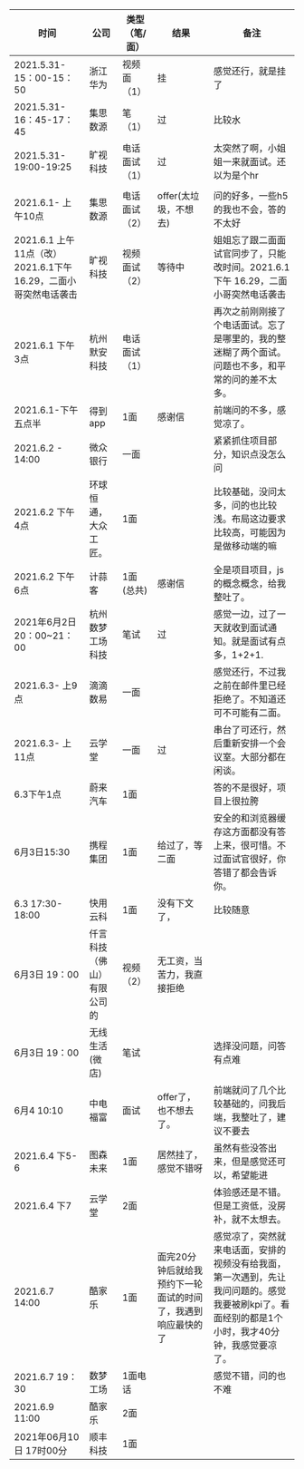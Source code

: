 

| 时间                                                         | 公司                       | 类型（笔/面） | 结果                                                         | 备注                                                         |
| ------------------------------------------------------------ | -------------------------- | ------------- | ------------------------------------------------------------ | ------------------------------------------------------------ |
| 2021.5.31-15：00-15：50                                      | 浙江华为                   | 视频面（1）   | 挂                                                           | 感觉还行，就是挂了                                           |
| 2021.5.31-16：45-17：45                                      | 集思数源                   | 笔（1）       | 过                                                           | 比较水                                                       |
| 2021.5.31- 19:00-19:25                                       | 旷视科技                   | 电话面试（1） | 过                                                           | 太突然了啊，小姐姐一来就面试。还以为是个hr                   |
|                                                              |                            |               |                                                              |                                                              |
| 2021.6.1- 上午10点                                           | 集思数源                   | 电话面试（2） | offer(太垃圾，不想去)                                        | 问的好多，一些h5的我也不会，答的不太好                       |
| 2021.6.1  上午11点（改）2021.6.1下午 16.29，二面小哥突然电话袭击 | 旷视科技                   | 视频面试（2） | 等待中                                                       | 姐姐忘了跟二面面试官同步了，只能改时间。2021.6.1下午 16.29，二面小哥突然电话袭击 |
| 2021.6.1  下午3点                                            | 杭州默安科技               | 电话面试（1） |                                                              | 再次之前刚刚接了个电话面试。忘了是哪里的，我的整迷糊了两个面试。问题也不多，和平常的问的差不太多。 |
| 2021.6.1-下午五点半                                          | 得到app                    | 1面           | 感谢信                                                       | 前端问的不多，感觉凉了。                                     |
| 2021.6.2 - 14:00                                             | 微众银行                   | 一面          |                                                              | 紧紧抓住项目部分，知识点没怎么问                             |
| 2021.6.2  下午4点                                            | 环球恒通，大众工匠。       | 1面           |                                                              | 比较基础，没问太多，问的也比较浅。布局这边要求比较高，可能因为是做移动端的嘛 |
| 2021.6.2 下午6点                                             | 计蒜客                     | 1面(总共)     | 感谢信                                                       | 全是项目项目，js的概念概念，给我整吐了。                     |
| 2021年6月2日 20：00~21：00                                   | 杭州数梦工场科技           | 笔试          | 过                                                           | 感觉一边，过了一天就收到面试通知。就是面试有点多，1+2+1.     |
| 2021.6.3- 上9点                                              | 滴滴数易                   | 一面          |                                                              | 感觉还行，不过我之前在邮件里已经拒绝了。不知道还可不可能有二面。 |
| 2021.6.3- 上11点                                             | 云学堂                     | 一面          | 过                                                           | 串台了可还行，然后重新安排一个会议室。大部分都在闲谈。       |
| 6.3下午1点                                                   | 蔚来汽车                   | 1面           |                                                              | 答的不是很好，项目上很拉胯                                   |
| 6月3日15:30                                                  | 携程集团                   | 1面           | 给过了，等二面                                               | 安全的和浏览器缓存这方面都没有答上来，很可惜。不过面试官很好，你答错了都会告诉你。 |
| 6.3 17:30-18:00                                              | 快用云科                   | 1面           | 没有下文了，                                                 | 比较随意                                                     |
| 6月3日 19：00                                                | 仟言科技（佛山）有限公司的 | 视频（2）     | 无工资，当苦力，我直接拒绝                                   |                                                              |
| 6月3日 19：00                                                | 无线生活(微店)             | 笔试          |                                                              | 选择没问题，问答有点难                                       |
| 6月4 10:10                                                   | 中电福富                   | 面试          | offer了，也不想去了。                                        | 前端就问了几个比较基础的，问我后端，我整吐了，建议不要去     |
| 2021.6.4 下5-6                                               | 图森未来                   | 1面           | 居然挂了，感觉不错呀                                         | 虽然有些没答出来，但是感觉还可以，希望能进                   |
| 2021.6.4 下7                                                 | 云学堂                     | 2面           |                                                              | 体验感还是不错。但是工资低，没房补，就不太想去。             |
| 2021.6.7 14:00                                               | 酷家乐                     | 1面           | 面完20分钟后就给我预约下一轮面试的时间了，我遇到响应最快的了 | 感觉凉了，突然就来电话面，安排的视频没有给我面，第一次遇到，先让我问问题的。感觉我要被刷kpi了。看面经别的都是1个小时，我才40分钟，我感觉要凉了。 |
| 2021.6.7 19：30                                              | 数梦工场                   | 1面电话       |                                                              | 感觉不错，问的也不难                                         |
| 2021.6.9 11:00                                               | 酷家乐                     | 2面           |                                                              |                                                              |
| 2021年06月10日 17时00分                                      | 顺丰科技                   | 1面           |                                                              |                                                              |

